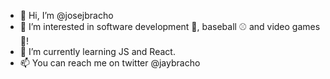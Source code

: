 - 👋 Hi, I’m @josejbracho
- 👀 I’m interested in software development 📱, baseball ⚾️ and video games 👾!
- 🌱 I’m currently learning JS and React.
- 📫 You can reach me on twitter @jaybracho

<!---
josejbracho/josejbracho is a ✨ special ✨ repository because its `README.md` (this file) appears on your GitHub profile.
You can click the Preview link to take a look at your changes.
--->
